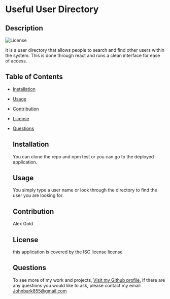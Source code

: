 # Useful User Directory




## Description
![License](https://img.shields.io/badge/License-ISC-green.svg)


It is a user directory that allows people to search and find other users within the system. This is done through react and runs a clean interface for ease of access.

## Table of Contents


- [Installation](#Installation)
- [Usage](#Usage)
- [Contribution](#Contribution)
- [License](#License)
- [Questions](#Questions)


    ## Installation
    You can clone the repo and npm test or you can go to the deployed application.

    ## Usage
    You simply type a user name or look through the directory to find the user you are looking for.

    ## Contribution
    Alex Gold


    ## License
    this application is covered by the ISC license license

    ## Questions
    To see more of my work and projects, [Visit my Github profile.](https://github.com/Johnbark855)
    If there are any questions you would like to ask, please contact my email Johnbark855@gmail.com

    